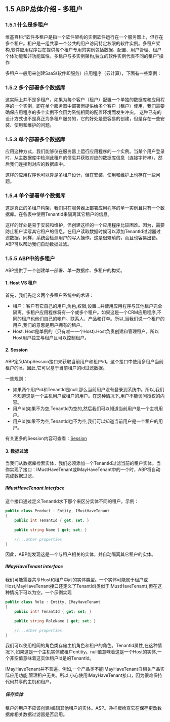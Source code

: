 ## 1.5 ABP总体介绍 - 多租户

### 1.5.1 什么是多租户

维基百科:“软件多租户是指一个软件架构的实例软件运行在一个服务器上，但存在多个租户。租户是一组共享一个公共的用户访问特定权限的软件实例。多租户架构,软件应用程序旨在提供每个租户专用的实例包括数据、配置、用户管理、租户个体功能和非功能属性。多租户与多实例架构,独立的软件实例代表不同的租户”操作

多租户一般用来创建SaaS(软件即服务）应用程序（云计算），下面有一些案例：

### 1.5.2 多个部署多个数据库

这实际上并不是多租户，如果为每个客户（租户）配置一个单独的数据库和应用程序的一个实例，即在单个服务器中部署但提供给多个客户（租户）使用，我们需要确保应用程序的多个实例不会因为系统相同的配置环境而发生冲突。
这种已有的设计方式也不是真正为多租户服务的，它的好处是更容易的创建，但是存在一些安装、使用和维护的问题。

### 1.5.3 单个部署多个数据库

应用这种方式，我们能够仅在服务器上运行应用程序的一个实例。当某个用户登录时，从主数据库中检测此租户的信息并获取对应的数据库信息（连接字符串），然后我们连接到对应的数据库中。

这样的应用程序也可以算是多租户设计，但在安装、使用和维护上也存在一些问题。

### 1.5.4 单个部署单个数据库

这是真正的多租户构架，我们只在服务器上部署应用程序的单一实例且只有一个数据库。在各表中使用TenantId来隔离其它租户的信息。

这样的好处是易于安装和维护，但创建这样的一个应用程序比较困难。因为，需要防止租户读写其它租户的信息。在用户读取数据时候可以添加TenantId过滤器过滤数据，同样，系统会检测用户的写入操作。这是很繁琐的，而且也容易出错。ABP可以帮助我们自动数据过滤。

### 1.5.5 ABP中的多租户

ABP提供了一个创建单一部署、单一数据库、多租户的构架。

#### 1. Host VS 租户

首先，我们先定义两个多租户系统中的术语：

+ 租户：客户有它自己的用户,角色,权限,设置…并使用应用程序与其他租户完全隔离。多租户应用程序将有一个或多个租户。如果这是一个CRM应用程序,不同的租户也他们自己的帐户、联系人、产品和订单。所以,当我们说一个租户的用户,我们的意思是用户拥有的租户。
+ Host: Host是单例的（只有唯一一个Host).Host负责创建和管理租户。所以Host用户独立与租户且可以控制租户。

#### 2. Session

ABP定义IAbpSession接口来获取当前用户和租户id。这个接口中使用多租户当前租户的id。因此,它可以基于当前租户的id过滤数据。

一些规则：
+ 如果两个用户id和TenantId是null,那么当前用户没有登录到系统中。所以,我们不知道这是一个主机用户或租户的用户。在这种情况下,用户不能访问授权的内容。
+ 用户id(如果不为空,TenantId为空的,然后我们可以知道当前用户是一个主机用户。
+ 用户id(如果不为空,TenantId也不为空,我们可以知道当前用户是一个租户的用户。

有关更多的Session内容可查看：[Session](Abp/2.2ABP公共结构-会话管理.md)

#### 3. 数据过滤

当我们从数据库检索实体，我们必须添加一个TenantId过滤当前的租户实体。当你实现了接口：IMustHaveTenant或IMayHaveTenant中的一个时，ABP将自动完成数据过滤。

##### IMustHaveTenant Interface

这个接口通过定义TenantId水下那个来区分实体不同的租户。示例：

``` csharp
public class Product : Entity, IMustHaveTenant
{
    public int TenantId { get; set; }
        
    public string Name { get; set; }
    
    //...other properties
}
```

因此，ABP能发现这是一个与租户相关的实体，并自动隔离其它租户的实体。


##### IMayHaveTenant interface


我们可能需要共享Host和租户中间的实体类型。一个实体可能属于租户或Host,MayHaveTenant接口还定义了TenantId(类似于IMustHaveTenant),但在这种情况下可以为空。一个示例实现

``` csharp
public class Role : Entity, IMayHaveTenant
{
    public int? TenantId { get; set; }
        
    public string RoleName { get; set; }
    
    //...other properties
}
``` 

我们可以使用相同的角色类存储主机角色和租户的角色。TenantId属性,在这种情况下,如果这是一个主机实体或租户entitiy。null值意味着这是一个Host的实体,一个非空值意味着这实体租户Id是的TenantId。

IMayHaveTenant并不普遍。例如,一个产品类不能IMayHaveTenant自相关产品实际应用功能,管理租户无关。所以,小心使用IMayHaveTenant接口，因为很难保持代码共享的主机和租户。

##### 保存实体

租户的用户不应该创建/编辑其他租户的实体。ASP。净样板检查它在保存更改数据库相关数据过滤器是否启用。




